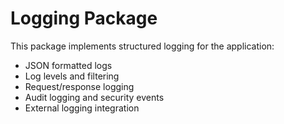 # Logging Package

This package implements structured logging for the application:

- JSON formatted logs
- Log levels and filtering
- Request/response logging
- Audit logging and security events
- External logging integration